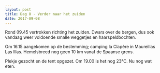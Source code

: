 ```yaml
---
layout: post
title: Dag 8 - Verder naar het zuiden
date: 2017-09-08
---
```


Rond 09.45 vertrokken richting het zuiden. Dwars over de bergen, dus ook vandaag weer voldoende smalle weggetjes en haarspeldbochten.<br>

Om 16.15 aangekomen op de bestemming; camping la Clapère in Maureillas Las Illas. Hemelsbreed nog geen 10 km vanaf de Spaanse grens.<br>

Plekje gezocht en de tent opgezet.
Om 19.00 is het nog 23°C.
Nu nog wat eten.